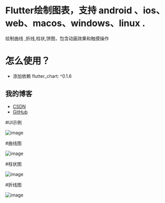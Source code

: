 # Flutter绘制图表，支持 android 、ios、web、macos、windows、linux .

绘制曲线 ,折线,柱状,饼图，包含动画效果和触摸操作

# 怎么使用？

- 添加依赖
   flutter_chart: ^0.1.6

## 我的博客

- [CSDN](https://blog.csdn.net/sxt_zls)
- [GitHub](https://github.com/good-good-study/flutter_chart)

#UI示例

![image](https://github.com/good-good-study/flutter_chart/blob/master/ui_chart_all.gif)


#曲线图

![image](https://github.com/good-good-study/flutter_chart/blob/master/ui_chart_curve.gif)


#柱状图

![image](https://github.com/good-good-study/flutter_chart/blob/master/ui_chart_bar.gif)


#折线图

![image](https://github.com/good-good-study/flutter_chart/blob/master/ui_chart_line.gif)
